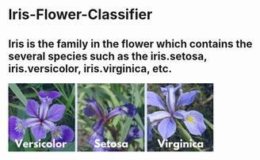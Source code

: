 # Iris-Flower-Classifier
## Iris is the family in the flower which contains the several species such as the iris.setosa, iris.versicolor, iris.virginica, etc.
![alt text](https://github.com/vishwasgarg24/Iris-Flower-Classifier/blob/master/Iris.jpg)

